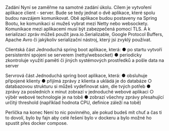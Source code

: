 Zadání
Nyní se zaměřme na samotné zadání úkolu. Cílem je vytvoření aplikace client - server. Bude se tedy jednat o dvě aplikace, které spolu budou navzájem komunikovat. Obě aplikace budou postaveny na Spring Bootu,
ke komunikaci si mužeš vybrat mezi Netty nebo websockety. Komunikace mezi aplikacemi musí být zabezpečená pomocí TLS. A k serializaci zpráv můžeš použít java.io.Serializable, Google Protocol Buffers, 
Apache Avro či jakýkoliv serializační nástroj, který jsi zvyklý používat.

Clientská část
Jednoduchá spring boot aplikace, která:
● po startu vytvoří persistentní spojení se serverem (netty/websocket)
● periodicky zkontroluje využití paměti či jiných systémových prostředků a pošle data na server

Servrová část
Jednoduchá spring boot aplikace, která:
● obsluhuje připojené klienty
● přijímá zprávy z klienta a ukládá je do databáze
○ databazovou strukturu si můžeš vydefinovat sám, dle tvých potřeb
● zprávy za posledních x minut zobrazí v jednoduché webové aplikaci
○ výběr webové technologie je na tobě
● zobrazí všechny zprávy přesahující určitý threshold (například hodnota CPU, definice záleží na tobě)

Perlička na konec
Není to nic povinného, ale pokud budeš mít chuť a čas ti to dovolí, bylo by fajn aby celé řešení bylo v dockeru a bylo možné ho spustit přes docker compose.
